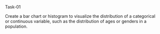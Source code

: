 Task-01

Create a bar chart or histogram to visualize the distribution of a categorical or continuous variable, such as the distribution of ages or genders in a population.


